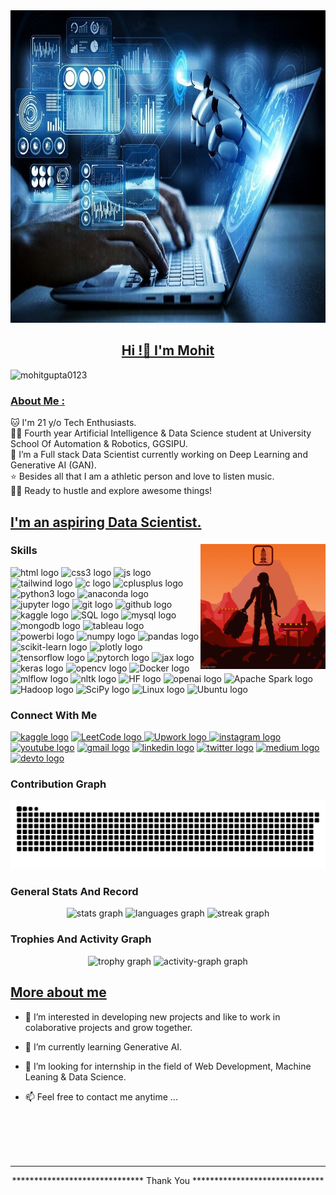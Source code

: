 <!--
**MohitGupta0123/MohitGupta0123** is a ✨ _special_ ✨ repository because its `README.md` (this file) appears on your GitHub profile.

Here are some ideas to get you started:

- 🔭 I’m currently working on ...
- 🌱 I’m currently learning ...
- 👯 I’m looking to collaborate on ...
- 🤔 I’m looking for help with ...
- 💬 Ask me about ...
- 📫 How to reach me: ...
- 😄 Pronouns: ...
- ⚡ Fun fact: ...
-->

<article class="markdown-body entry-content container-lg f5" itemprop="text">

<img src="AI-Background.jpg" alt="" height="500" width="100%">
  
<h1 align="center" id="user-content-hi-im-mohit" dir="auto"><a class="heading-link" href="#hi-im-mohit">Hi !👋 I'm Mohit</a></h1>

<p align="left"> <img src="https://komarev.com/ghpvc/?username=mohitgupta0123&label=Profile%20views&color=0e75b6&style=flat" alt="mohitgupta0123" /> </p>

<h3 id="user-content-about-me-" dir="auto"><a class="heading-link" href="#about-me-">About Me :</a></h3>  
 <p dir="auto">
    🐱 I'm 21 y/o Tech Enthusiasts.
<br>👩‍🎓 Fourth year Artificial Intelligence &amp; Data Science student at University School Of Automation &amp; Robotics, GGSIPU.
<br>💫 I’m a Full stack Data Scientist currently working on Deep Learning and Generative AI (GAN).
<br>⭐ Besides all that I am a athletic person and love to listen music. 
<br>👩‍💻 Ready to hustle and explore awesome things!


<h2 align="left"><a href="#skills">I'm an aspiring Data Scientist.</a></h2>

###

<img align="right" height="200" src="AI.gif"  />


### Skills

<div align="left" class="skills">
  <!-- Frontend Technologies -->
  <img src="https://img.shields.io/static/v1?message=html5&logo=html5&label=&color=e34c26&logoColor=white&labelColor=&style=for-the-badge" height="30" alt="html logo" />
  <img src="https://img.shields.io/static/v1?message=css3&logo=css3&label=&color=264de4&logoColor=white&labelColor=&style=for-the-badge" height="30" alt="css3 logo" />
  <img src="https://img.shields.io/static/v1?message=JavaScript&logo=javascript&label=&color=f7e02f&logoColor=black&labelColor=&style=for-the-badge" height="30" alt="js logo" />
  <img src="https://img.shields.io/static/v1?message=TailwindCSS&logo=tailwindcss&label=&color=38b2ac&logoColor=white&labelColor=&style=for-the-badge" height="30" alt="tailwind logo" />
  
  <!-- C & C++ Programming -->
  <img src="https://img.shields.io/static/v1?message=c&logo=c&label=&color=1383db&logoColor=white&labelColor=&style=for-the-badge" height="30" alt="c logo" />
  <img src="https://img.shields.io/static/v1?message=C%2B%2B&logo=cplusplus&label=&color=00599c&logoColor=white&labelColor=&style=for-the-badge" height="30" alt="cplusplus logo" />
  
  <!-- Python -->
  <img src="https://img.shields.io/static/v1?message=Python&logo=python&label=&color=fbcb24&logoColor=white&labelColor=&style=for-the-badge" height="30" alt="python3 logo" />
  <img src="https://img.shields.io/static/v1?message=Anaconda&logo=anaconda&label=&color=24634c&logoColor=white&labelColor=&style=for-the-badge" height="30" alt="anaconda logo" />
  <img src="https://img.shields.io/static/v1?message=jupyter&logo=jupyter&label=&color=ff6600&logoColor=white&labelColor=&style=for-the-badge" height="30" alt="jupyter logo" />
  
  <!-- Git & GitHub -->
  <img src="https://img.shields.io/static/v1?message=git&logo=git&label=&color=f34f29&logoColor=white&labelColor=&style=for-the-badge" height="30" alt="git logo" />
  <img src="https://img.shields.io/static/v1?message=github&logo=github&label=&color=424242&logoColor=white&labelColor=&style=for-the-badge" height="30" alt="github logo" />
  
  <!-- Data Science & Machine Learning -->
  <img src="https://img.shields.io/static/v1?message=kaggle&logo=kaggle&label=&color=336fff&logoColor=white&labelColor=&style=for-the-badge" height="30" alt="kaggle logo" />
  <img src="https://img.shields.io/static/v1?message=SQL&logo=postgresql&label=&color=336791&logoColor=white&labelColor=&style=for-the-badge" height="30" alt="SQL logo" />
  <img src="https://img.shields.io/static/v1?message=mysql&logo=mysql&label=&color=081c7b&logoColor=white&labelColor=&style=for-the-badge" height="30" alt="mysql logo" />
  <img src="https://img.shields.io/static/v1?message=mongodb&logo=mongodb&label=&color=0cd45b&logoColor=white&labelColor=&style=for-the-badge" height="30" alt="mongodb logo" />
  <img src="https://img.shields.io/static/v1?message=tableau&logo=tableau&label=&color=041f78&logoColor=white&labelColor=&style=for-the-badge" height="30" alt="tableau logo" />
  <img src="https://img.shields.io/static/v1?message=powerbi&logo=PowerBI&label=&color=fa940d&logoColor=white&labelColor=&style=for-the-badge" height="30" alt="powerbi logo" />
  <img src="https://img.shields.io/static/v1?message=numpy&logo=numpy&label=&color=264de4&logoColor=white&labelColor=&style=for-the-badge" height="30" alt="numpy logo" />
  <img src="https://img.shields.io/static/v1?message=pandas&logo=pandas&label=&color=4848b6&logoColor=white&labelColor=&style=for-the-badge" height="30" alt="pandas logo" />
  <img src="https://img.shields.io/static/v1?message=scikit-learn&logo=scikit-learn&label=&color=f7a320&logoColor=white&labelColor=&style=for-the-badge" height="30" alt="scikit-learn logo" />
  <img src="https://img.shields.io/static/v1?message=plotly&logo=plotly&label=&color=191919&logoColor=white&labelColor=&style=for-the-badge" height="30" alt="plotly logo" />
  
  <!-- Deep Learning & AI -->
  <img src="https://img.shields.io/static/v1?message=tensorflow&logo=tensorflow&label=&color=ffa800&logoColor=white&labelColor=&style=for-the-badge" height="30" alt="tensorflow logo" />
  <img src="https://img.shields.io/static/v1?message=PyTorch&logo=pytorch&label=&color=ee4c2c&logoColor=white&labelColor=&style=for-the-badge" height="30" alt="pytorch logo" />
  <img src="https://img.shields.io/static/v1?message=JAX&logo=jax&label=&color=45a1ff&logoColor=white&labelColor=&style=for-the-badge" height="30" alt="jax logo" />
  <img src="https://img.shields.io/static/v1?message=Keras&logo=keras&label=&color=ff6f61&logoColor=white&labelColor=&style=for-the-badge" height="30" alt="keras logo" />
  <img src="https://img.shields.io/static/v1?message=opencv&logo=opencv&label=&color=ff0000&logoColor=white&labelColor=&style=for-the-badge" height="30" alt="opencv logo" />
  <img src="https://img.shields.io/static/v1?message=docker&logo=docker&label=&color=2496ed&logoColor=white&labelColor=&style=for-the-badge" height="30" alt="Docker logo" />
  <img src="https://img.shields.io/static/v1?message=MLFlow&logo=mlflow&label=&color=000000&logoColor=white&labelColor=&style=for-the-badge" height="30" alt="mlflow logo" />
  
  <!-- NLP & Hugging Face -->
  <img src="https://img.shields.io/static/v1?message=Natural%20Language%20Processing&logo=nltk&label=&color=ff0000&logoColor=white&labelColor=&style=for-the-badge" height="30" alt="nltk logo" />
  <img src="https://img.shields.io/static/v1?message=Hugging%20Face&logo=huggingface&label=&color=fcc404&logoColor=white&labelColor=&style=for-the-badge" height="30" alt="HF logo" />
  <img src="https://img.shields.io/static/v1?message=Large%20Language%20Models&logo=openai&label=&color=2f5030&logoColor=white&labelColor=&style=for-the-badge" height="30" alt="openai logo" />
  
  <!-- Big Data -->
  <img src="https://img.shields.io/static/v1?message=Apache%20Spark&logo=apache-spark&label=&color=ff5722&logoColor=white&labelColor=&style=for-the-badge" height="30" alt="Apache Spark logo" />
  <img src="https://img.shields.io/static/v1?message=Hadoop&logo=apache-hadoop&label=&color=66cc66&logoColor=white&labelColor=&style=for-the-badge" height="30" alt="Hadoop logo" />
  
  <!-- Others -->
  <img src="https://img.shields.io/static/v1?message=SciPy&logo=scipy&label=&color=8A2BE2&logoColor=white&labelColor=&style=for-the-badge" height="30" alt="SciPy logo" />
  <img src="https://img.shields.io/static/v1?message=Linux&logo=linux&label=&color=000000&logoColor=white&labelColor=&style=for-the-badge" height="30" alt="Linux logo" />
  <img src="https://img.shields.io/static/v1?message=Ubuntu&logo=ubuntu&label=&color=E95420&logoColor=white&labelColor=&style=for-the-badge" height="30" alt="Ubuntu logo" />

</div>

### Connect With Me

<div align="left">
<!--  
  <a href=”https://www.google.com“> <img src="https://img.shields.io/static/v1?message=Twitch&logo=twitch&label=&color=9146FF&logoColor=white&labelColor=&style=for-the-badge" height="35" alt="twitch logo"  /></a>
  <a href=”https://www.google.com“> <img src="https://img.shields.io/static/v1?message=Discord&logo=discord&label=&color=7289DA&logoColor=white&labelColor=&style=for-the-badge" height="35" alt="discord logo"  /></a> 
-->
  <a href=https://www.kaggle.com/mohitgupta12><img src="https://img.shields.io/static/v1?message=Kaggle&logo=kaggle&label=&color=336fff&logoColor=white&labelColor=&style=for-the-badge" height="30" alt="kaggle logo"  /></a> 
  <a href=https://leetcode.com/u/MohitGupta012/><img src="https://img.shields.io/static/v1?message=LeetCode&logo=leetcode&label=&color=000000&logoColor=yellow&labelColor=&style=for-the-badge" height="30" alt="LeetCode logo" />
  <a href=https://www.upwork.com/freelancers/~0168d0b0c967c31ce9><img src="https://img.shields.io/static/v1?message=Upwork&logo=upwork&label=&color=6FDA44&logoColor=white&labelColor=&style=for-the-badge" height="30" alt="Upwork logo" />
  <a href=https://www.instagram.com/_moh.it_gupta_/><img src="https://img.shields.io/static/v1?message=Instagram&logo=instagram&label=&color=E4405F&logoColor=white&labelColor=&style=for-the-badge" height="30" alt="instagram logo"  /></a> 
  <a href=https://www.youtube.com/channel/UCC_vY3q_kaz_ODxlapK2-lA> <img src="https://img.shields.io/static/v1?message=Youtube&logo=youtube&label=&color=FF0000&logoColor=white&labelColor=&style=for-the-badge" height="30" alt="youtube logo"  /></a>
  <a href=mailto:mgmohit1111@gmail.com> <img src="https://img.shields.io/static/v1?message=Gmail&logo=gmail&label=&color=D14836&logoColor=white&labelColor=&style=for-the-badge" height="30" alt="gmail logo"  /></a>
  <a href=https://www.linkedin.com/in/mohitgupta012/> <img src="https://img.shields.io/static/v1?message=linkedin&logo=linkedin&label=&color=0077B5&logoColor=white&labelColor=&style=for-the-badge" height="30" alt="linkedin logo"  /></a>
  <a href=https://x.com/Gupta_Mohit012> <img src="https://img.shields.io/static/v1?message=Twitter/X&logo=x&label=&color=1DA1F2&logoColor=black&labelColor=&style=for-the-badge" height="30" alt="twitter logo"  /></a>
  <a href=https://medium.com/@mgmohit1111> <img src="https://img.shields.io/static/v1?message=Medium&logo=medium&label=&color=12100E&logoColor=white&labelColor=&style=for-the-badge" height="30" alt="medium logo"  /></a>
  <a href=https://dev.to/mohitgupta0123> <img src="https://img.shields.io/static/v1?message=dev.to&logo=dev.to&label=&color=0A0A0A&logoColor=white&labelColor=&style=for-the-badge" height="30" alt="devto logo"  /> </a>
</div>


### Contribution Graph

<!-- <br clear="both"> -->
<img src="https://raw.githubusercontent.com/MohitGupta0123/MohitGupta0123/output/snake.svg" alt="Snake animation" />


### General Stats And Record

<div align="center">
  <img src="https://github-readme-stats.vercel.app/api?username=MohitGupta0123&hide_title=false&hide_rank=false&show_icons=true&include_all_commits=true&count_private=true&disable_animations=false&theme=dracula&locale=en&hide_border=false" height="150" alt="stats graph"  />
  <img src="https://github-readme-stats.vercel.app/api/top-langs?username=MohitGupta0123&locale=en&hide_title=false&layout=compact&card_width=320&langs_count=5&theme=dracula&hide_border=false" height="150" alt="languages graph"  />
  <img src="https://github-profile-summary-cards.vercel.app/api/cards/profile-details?username=MohitGupta0123&theme=github_dark" height="150" alt="streak graph"  />
</div>


### Trophies And Activity Graph

<div align="center">
  <img src="https://github-profile-trophy.vercel.app?username=MohitGupta0123&theme=dracula&column=-1&row=1&margin-w=8&margin-h=8&no-bg=false&no-frame=false&order=4" height="150" alt="trophy graph"  />
  <img src="https://github-readme-activity-graph.vercel.app/graph?username=MohitGupta0123&radius=16&theme=react&area=true&order=5" height="300" alt="activity-graph graph"  />
</div>







<h2 id="user-content-projects" dir="auto"><a class="heading-link" href="#more-about-me">More about me</a></h2>
<ul dir="auto">

<li>
<p dir="auto">👀 I’m interested in developing new projects and like to work in colaborative projects and grow together.</p>
</li>
<li>
<p dir="auto">🌱 I’m currently learning Generative AI.</p>
</li>
<li>
<p dir="auto">💞️ I’m looking for internship in the field of Web Development, Machine Leaning & Data Science.</p>
</li>
<li>
<p dir="auto">📫 Feel free to contact me anytime ...</p>
</li>
</ul>

<br><br><br><br>
<hr>
<p align="center">******************************  Thank You  ******************************</p>
</article>
